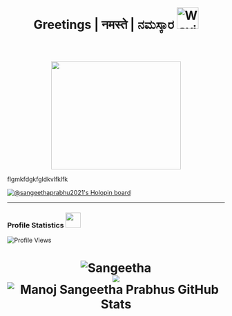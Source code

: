 <h1 align="center"> 
 Greetings  |  नमस्ते  |  ನಮಸ್ಕಾರ  <img src="https://media.giphy.com/media/2vDJLn6LzoSSIJe3Xj/giphy.gif" alt="Waving hand animated gif" height="50" width="50" /> 
</h1>

<!-- wave hand gif : https://raw.githubusercontent.com/nixin72/nixin72/master/wave.gif -->

<br><br>
<p  align="center"><img src="https://user-images.githubusercontent.com/56001279/169039511-a3887a25-f6aa-449c-a269-82372aaa8618.gif" width="300" height="250" align ="center">


flgmkfdgkfgldkvlfklfk


[![@sangeethaprabhu2021's Holopin board](https://holopin.me/sangeethaprabhu2021)](https://holopin.io/@sangeethaprabhu2021)

---

### Profile Statistics <img src="https://camo.githubusercontent.com/f11b92476ee793cfe97f20e0564ab552bd9bd670179d7b6772c59bb4d3218ca6/68747470733a2f2f692e70696e696d672e636f6d2f6f726967696e616c732f36352f63342f66342f36356334663435323537316265313236316539633632336637646134383861632e676966" width="35"/></h3>
![Profile Views](https://komarev.com/ghpvc/?username=your-github-sangeethaprabhu2021)
<br>

<h1 align="center">
  <img src="https://github-readme-stats.vercel.app/api?username=sangeethaprabhu2021&show_icons=true&theme=dark" alt=Sangeetha Prabhu's GitHub Stats" /><br>
   <img src="https://github-readme-stats.vercel.app/api/top-langs/?username=sangeethaprabhu2021&theme=dark&langs_count=10" /><br>
  <img src="https://github-readme-streak-stats.herokuapp.com/?user=sangeethaprabhu2021&theme=dark" alt="Manoj Sangeetha Prabhus GitHub Stats" /><br>
</h1>
  

<!--  <a href="https://github.com/sangeethaprabhu2021/github-readme-activity-graph"><img alt="Sangeetha Prabhu's Activity Graph" src="https://activity-graph.herokuapp.com/graph?username=sangeethaprabhu2021&bg_color=0D1117&color=5BCDEC&line=5BCDEC&point=FFFFFF&hide_border=true" /></a> -->


<!--
**mixed-farming/mixed-farming** is a ✨ _special_ ✨ repository because its `README.md` (this file) appears on your GitHub profile.

Here are some ideas to get you started:

- 🔭 I’m currently working on ...
- 🌱 I’m currently learning ...
- 👯 I’m looking to collaborate on ...
- 🤔 I’m looking for help with ...
- 💬 Ask me about ...
- 📫 How to reach me: ...
- 😄 Pronouns: ...
- ⚡ Fun fact: ...
-->



